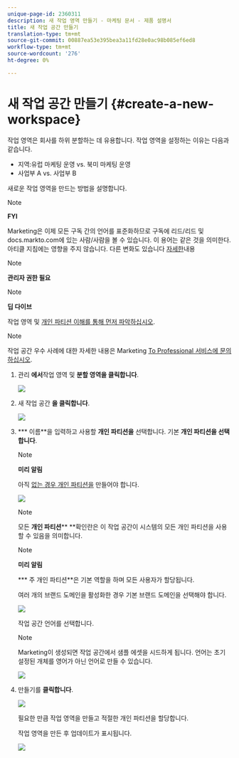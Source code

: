 ```yaml
---
unique-page-id: 2360311
description: 새 작업 영역 만들기 - 마케팅 문서 - 제품 설명서
title: 새 작업 공간 만들기
translation-type: tm+mt
source-git-commit: 00887ea53e395bea3a11fd28e0ac98b085ef6ed8
workflow-type: tm+mt
source-wordcount: '276'
ht-degree: 0%

---
```



# 새 작업 공간 만들기 {#create-a-new-workspace}

작업 영역은 회사를 하위 분할하는 데 유용합니다. 작업 영역을 설정하는 이유는 다음과 같습니다.

* 지역:유럽 마케팅 운영 vs. 북미 마케팅 운영
* 사업부 A vs. 사업부 B

새로운 작업 영역을 만드는 방법을 설명합니다.

>[!NOTE]
>
>**FYI**
>
>Marketing은 이제 모든 구독 간의 언어를 표준화하므로 구독에 리드/리드 및 docs.markto.com에 있는 사람/사람을 볼 수 있습니다. 이 용어는 같은 것을 의미한다.아티클 지침에는 영향을 주지 않습니다. 다른 변화도 있습니다 [자세한](http://docs.marketo.com/display/DOCS/Updates+to+Marketo+Terminology)내용

>[!NOTE]
>
>**관리자 권한 필요**

>[!NOTE]
>
>**딥 다이브**
>
>작업 영역 및 [개인 파티션 이해를 통해 먼저 파악하십시오](understanding-workspaces-and-person-partitions.md).

>[!NOTE]
>
>작업 공간 우수 사례에 대한 자세한 내용은 Marketing [To Professional 서비스에 문의하십시오](http://docs.marketo.com/cdn-cgi/l/email-protection#55263027233c363026153834273e30213a7b363a38).

1. 관리 **에서**&#x200B;작업 영역 및 **분할 영역을 클릭합니다**.

   ![](assets/image2014-9-17-11-3a59-3a11.png)

1. 새 작업 공간 **을 클릭합니다**.

   ![](assets/two-1.png)

1. *** 이름**을 입력하고 사용할 **개인 파티션을** 선택합니다. 기본 **개인 파티션을 선택합니다**.

   >[!NOTE]
   >
   >**미리 알림**
   >
   >
   >아직 [없는 경우 개인 파티션을](create-a-person-partition.md) 만들어야 합니다.

   ![](assets/three-1.png)

   >[!NOTE]
   >
   >모든 **개인 파티션**** **확인란은 이 작업 공간이 시스템의 모든 개인 파티션을 사용할 수 있음을 의미합니다.

   >[!NOTE]
   >
   >**미리 알림**
   >
   >
   >*** 주 개인 파티션**은 기본 역할을 하며 모든 사용자가 할당됩니다.

   여러 개의 브랜드 도메인을 활성화한 경우 기본 브랜드 도메인을 선택해야 합니다.

   ![](assets/four-1.png)

   작업 공간 언어를 선택합니다.

   >[!NOTE]
   >
   >Marketing이 생성되면 작업 공간에서 샘플 에셋을 시드하게 됩니다. 언어는 초기 설정된 개체를 영어가 아닌 언어로 만들 수 있습니다.

   ![](assets/five.png)

1. 만들기를 **클릭합니다**.

   ![](assets/six.png)

   필요한 만큼 작업 영역을 만들고 적절한 개인 파티션을 할당합니다.

   작업 영역을 만든 후 업데이트가 표시됩니다.

   ![](assets/image2014-9-17-15-3a39-3a10.png)

